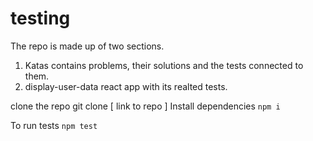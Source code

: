 # testing

The repo is made up of two sections.
1) Katas contains problems, their solutions and the tests connected to them.
2) display-user-data react app with its realted tests.

clone the repo git clone [ link to repo ]
Install dependencies `npm i`

To run tests `npm test`
